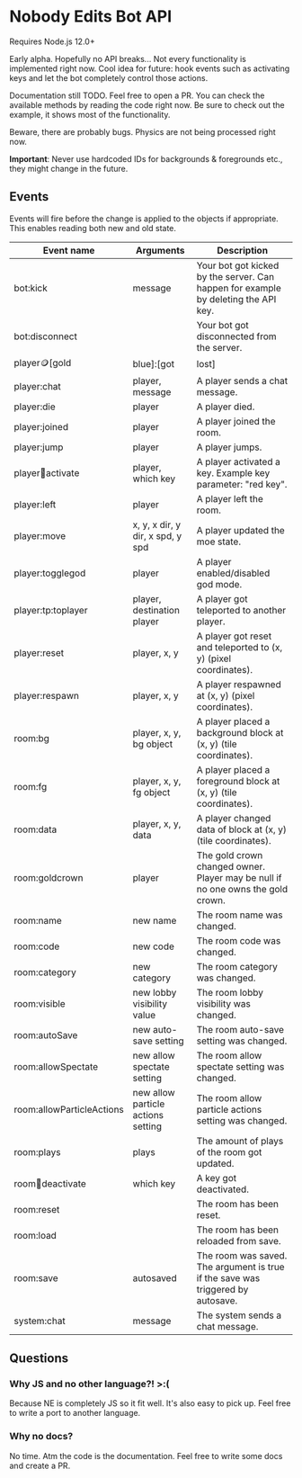 # Nobody Edits Bot API

Requires Node.js 12.0+

Early alpha. Hopefully no API breaks...
Not every functionality is implemented right now.
Cool idea for future: hook events such as activating keys and let the bot completely control those actions.

Documentation still TODO. Feel free to open a PR.
You can check the available methods by reading the code right now.
Be sure to check out the example, it shows most of the functionality.

Beware, there are probably bugs.
Physics are not being processed right now.

**Important**: Never use hardcoded IDs for backgrounds & foregrounds etc., they might change in the future.

## Events

Events will fire before the change is applied to the objects if appropriate.
This enables reading both new and old state.

| Event name                         | Arguments                          | Description                                                                        |
| -----------------                  | ---------------------------------- | ---------------------------------------------------------------------------------- |
| bot:kick                           | message                            | Your bot got kicked by the server. Can happen for example by deleting the API key. |
| bot:disconnect                     |                                    | Your bot got disconnected from the server.                                         |
| player:coin:[gold|blue]:[got|lost] | player, new coin count             | A player got/lost a gold/blue coin.                                                |
| player:chat                        | player, message                    | A player sends a chat message.                                                     |
| player:die                         | player                             | A player died.                                                                     |
| player:joined                      | player                             | A player joined the room.                                                          |
| player:jump                        | player                             | A player jumps.                                                                    |
| player:key:activate                | player, which key                  | A player activated a key. Example key parameter: "red key".                        |
| player:left                        | player                             | A player left the room.                                                            |
| player:move                        | x, y, x dir, y dir, x spd, y spd   | A player updated the moe state.                                                    |
| player:togglegod                   | player                             | A player enabled/disabled god mode.                                                |
| player:tp:toplayer                 | player, destination player         | A player got teleported to another player.                                         |
| player:reset                       | player, x, y                       | A player got reset and teleported to (x, y) (pixel coordinates).                   |
| player:respawn                     | player, x, y                       | A player respawned at (x, y) (pixel coordinates).                                  |
| room:bg                            | player, x, y, bg object            | A player placed a background block at (x, y) (tile coordinates).                   |
| room:fg                            | player, x, y, fg object            | A player placed a foreground block at (x, y) (tile coordinates).                   |
| room:data                          | player, x, y, data                 | A player changed data of block at (x, y) (tile coordinates).                       |
| room:goldcrown                     | player                             | The gold crown changed owner. Player may be null if no one owns the gold crown.    |
| room:name                          | new name                           | The room name was changed.                                                         |
| room:code                          | new code                           | The room code was changed.                                                         |
| room:category                      | new category                       | The room category was changed.                                                     |
| room:visible                       | new lobby visibility value         | The room lobby visibility was changed.                                             |
| room:autoSave                      | new auto-save setting              | The room auto-save setting was changed.                                            |
| room:allowSpectate                 | new allow spectate setting         | The room allow spectate setting was changed.                                       |
| room:allowParticleActions          | new allow particle actions setting | The room allow particle actions setting was changed.                               |
| room:plays                         | plays                              | The amount of plays of the room got updated.                                       |
| room:key:deactivate                | which key                          | A key got deactivated.                                                             |
| room:reset                         |                                    | The room has been reset.                                                           |
| room:load                          |                                    | The room has been reloaded from save.                                              |
| room:save                          | autosaved                          | The room was saved. The argument is true if the save was triggered by autosave.    |
| system:chat                        | message                            | The system sends a chat message.                                                   |

## Questions

### Why JS and no other language?! >:(

Because NE is completely JS so it fit well. It's also easy to pick up.
Feel free to write a port to another language.

### Why no docs?

No time. Atm the code is the documentation. Feel free to write some docs and create a PR.
